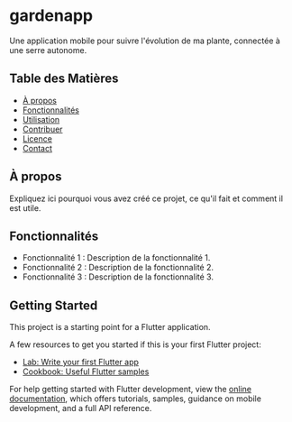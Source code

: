 # gardenapp

Une application mobile pour suivre l'évolution de ma plante, connectée à une serre autonome.

## Table des Matières

- [À propos](#à-propos)
- [Fonctionnalités](#fonctionnalités)
- [Utilisation](#utilisation)
- [Contribuer](#contribuer)
- [Licence](#licence)
- [Contact](#contact)

## À propos

Expliquez ici pourquoi vous avez créé ce projet, ce qu'il fait et comment il est utile.

## Fonctionnalités

- Fonctionnalité 1 : Description de la fonctionnalité 1.
- Fonctionnalité 2 : Description de la fonctionnalité 2.
- Fonctionnalité 3 : Description de la fonctionnalité 3.


## Getting Started

This project is a starting point for a Flutter application.

A few resources to get you started if this is your first Flutter project:

- [Lab: Write your first Flutter app](https://docs.flutter.dev/get-started/codelab)
- [Cookbook: Useful Flutter samples](https://docs.flutter.dev/cookbook)

For help getting started with Flutter development, view the
[online documentation](https://docs.flutter.dev/), which offers tutorials,
samples, guidance on mobile development, and a full API reference.
